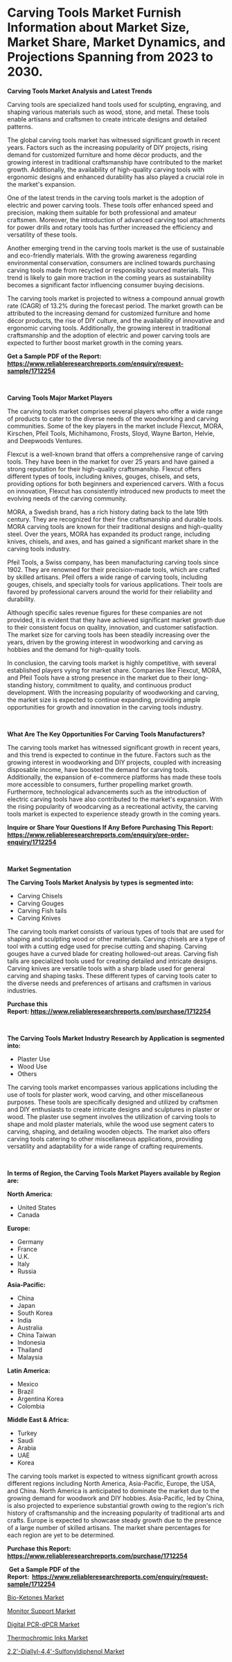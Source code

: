 <p><h1>Carving Tools Market Furnish Information about Market Size, Market Share, Market Dynamics, and Projections Spanning from 2023 to 2030.</h1></p><p><strong>Carving Tools Market Analysis and Latest Trends</strong></p>
<p><p>Carving tools are specialized hand tools used for sculpting, engraving, and shaping various materials such as wood, stone, and metal. These tools enable artisans and craftsmen to create intricate designs and detailed patterns.</p><p>The global carving tools market has witnessed significant growth in recent years. Factors such as the increasing popularity of DIY projects, rising demand for customized furniture and home décor products, and the growing interest in traditional craftsmanship have contributed to the market growth. Additionally, the availability of high-quality carving tools with ergonomic designs and enhanced durability has also played a crucial role in the market's expansion.</p><p>One of the latest trends in the carving tools market is the adoption of electric and power carving tools. These tools offer enhanced speed and precision, making them suitable for both professional and amateur craftsmen. Moreover, the introduction of advanced carving tool attachments for power drills and rotary tools has further increased the efficiency and versatility of these tools.</p><p>Another emerging trend in the carving tools market is the use of sustainable and eco-friendly materials. With the growing awareness regarding environmental conservation, consumers are inclined towards purchasing carving tools made from recycled or responsibly sourced materials. This trend is likely to gain more traction in the coming years as sustainability becomes a significant factor influencing consumer buying decisions.</p><p>The carving tools market is projected to witness a compound annual growth rate (CAGR) of 13.2% during the forecast period. The market growth can be attributed to the increasing demand for customized furniture and home décor products, the rise of DIY culture, and the availability of innovative and ergonomic carving tools. Additionally, the growing interest in traditional craftsmanship and the adoption of electric and power carving tools are expected to further boost market growth in the coming years.</p></p>
<p><strong>Get a Sample PDF of the Report:&nbsp; <a href="https://www.reliableresearchreports.com/enquiry/request-sample/1712254">https://www.reliableresearchreports.com/enquiry/request-sample/1712254</a></strong></p>
<p>&nbsp;</p>
<p><strong>Carving Tools Major Market Players</strong></p>
<p><p>The carving tools market comprises several players who offer a wide range of products to cater to the diverse needs of the woodworking and carving communities. Some of the key players in the market include Flexcut, MORA, Kirschen, Pfeil Tools, Michihamono, Frosts, Sloyd, Wayne Barton, Helvie, and Deepwoods Ventures.</p><p>Flexcut is a well-known brand that offers a comprehensive range of carving tools. They have been in the market for over 25 years and have gained a strong reputation for their high-quality craftsmanship. Flexcut offers different types of tools, including knives, gouges, chisels, and sets, providing options for both beginners and experienced carvers. With a focus on innovation, Flexcut has consistently introduced new products to meet the evolving needs of the carving community.</p><p>MORA, a Swedish brand, has a rich history dating back to the late 19th century. They are recognized for their fine craftsmanship and durable tools. MORA carving tools are known for their traditional designs and high-quality steel. Over the years, MORA has expanded its product range, including knives, chisels, and axes, and has gained a significant market share in the carving tools industry.</p><p>Pfeil Tools, a Swiss company, has been manufacturing carving tools since 1902. They are renowned for their precision-made tools, which are crafted by skilled artisans. Pfeil offers a wide range of carving tools, including gouges, chisels, and specialty tools for various applications. Their tools are favored by professional carvers around the world for their reliability and durability.</p><p>Although specific sales revenue figures for these companies are not provided, it is evident that they have achieved significant market growth due to their consistent focus on quality, innovation, and customer satisfaction. The market size for carving tools has been steadily increasing over the years, driven by the growing interest in woodworking and carving as hobbies and the demand for high-quality tools.</p><p>In conclusion, the carving tools market is highly competitive, with several established players vying for market share. Companies like Flexcut, MORA, and Pfeil Tools have a strong presence in the market due to their long-standing history, commitment to quality, and continuous product development. With the increasing popularity of woodworking and carving, the market size is expected to continue expanding, providing ample opportunities for growth and innovation in the carving tools industry.</p></p>
<p>&nbsp;</p>
<p><strong>What Are The Key Opportunities For Carving Tools Manufacturers?</strong></p>
<p><p>The carving tools market has witnessed significant growth in recent years, and this trend is expected to continue in the future. Factors such as the growing interest in woodworking and DIY projects, coupled with increasing disposable income, have boosted the demand for carving tools. Additionally, the expansion of e-commerce platforms has made these tools more accessible to consumers, further propelling market growth. Furthermore, technological advancements such as the introduction of electric carving tools have also contributed to the market's expansion. With the rising popularity of woodcarving as a recreational activity, the carving tools market is expected to experience steady growth in the coming years.</p></p>
<p><strong>Inquire or Share Your Questions If Any Before Purchasing This Report: <a href="https://www.reliableresearchreports.com/enquiry/pre-order-enquiry/1712254">https://www.reliableresearchreports.com/enquiry/pre-order-enquiry/1712254</a></strong></p>
<p>&nbsp;</p>
<p><strong>Market Segmentation</strong></p>
<p><strong>The Carving Tools Market Analysis by types is segmented into:</strong></p>
<p><ul><li>Carving Chisels</li><li>Carving Gouges</li><li>Carving Fish tails</li><li>Carving Knives</li></ul></p>
<p><p>The carving tools market consists of various types of tools that are used for shaping and sculpting wood or other materials. Carving chisels are a type of tool with a cutting edge used for precise cutting and shaping. Carving gouges have a curved blade for creating hollowed-out areas. Carving fish tails are specialized tools used for creating detailed and intricate designs. Carving knives are versatile tools with a sharp blade used for general carving and shaping tasks. These different types of carving tools cater to the diverse needs and preferences of artisans and craftsmen in various industries.</p></p>
<p><strong>Purchase this Report:&nbsp;<a href="https://www.reliableresearchreports.com/purchase/1712254">https://www.reliableresearchreports.com/purchase/1712254</a></strong></p>
<p>&nbsp;</p>
<p><strong>The Carving Tools Market Industry Research by Application is segmented into:</strong></p>
<p><ul><li>Plaster Use</li><li>Wood Use</li><li>Others</li></ul></p>
<p><p>The carving tools market encompasses various applications including the use of tools for plaster work, wood carving, and other miscellaneous purposes. These tools are specifically designed and utilized by craftsmen and DIY enthusiasts to create intricate designs and sculptures in plaster or wood. The plaster use segment involves the utilization of carving tools to shape and mold plaster materials, while the wood use segment caters to carving, shaping, and detailing wooden objects. The market also offers carving tools catering to other miscellaneous applications, providing versatility and adaptability for a wide range of crafting requirements.</p></p>
<p>&nbsp;</p>
<p><strong>In terms of Region, the Carving Tools Market Players available by Region are:</strong></p>
<p>
    <p> <strong> North America: </strong>
        <ul>
            <li>United States</li>
            <li>Canada</li>
        </ul>
        </p> 
    <p> <strong> Europe: </strong>
        <ul>
            <li>Germany</li>
            <li>France</li>
            <li>U.K.</li>
            <li>Italy</li>
            <li>Russia</li>
        </ul>
        </p> 
    <p> <strong> Asia-Pacific: </strong>
        <ul>
            <li>China</li>
            <li>Japan</li>
            <li>South Korea</li>
            <li>India</li>
            <li>Australia</li>
            <li>China Taiwan</li>
            <li>Indonesia</li>
            <li>Thailand</li>
            <li>Malaysia</li>
        </ul>
        </p> 
    <p> <strong> Latin America: </strong>
        <ul>
            <li>Mexico</li>
            <li>Brazil</li>
            <li>Argentina Korea</li>
            <li>Colombia</li>
        </ul>
        </p> 
    <p> <strong> Middle East & Africa: </strong>
        <ul>
            <li>Turkey</li>
            <li>Saudi</li>
            <li>Arabia</li>
            <li>UAE</li>
            <li>Korea</li>
        </ul>
    </p>
    </p>
<p><p>The carving tools market is expected to witness significant growth across different regions including North America, Asia-Pacific, Europe, the USA, and China. North America is anticipated to dominate the market due to the growing demand for woodwork and DIY hobbies. Asia-Pacific, led by China, is also projected to experience substantial growth owing to the region's rich history of craftsmanship and the increasing popularity of traditional arts and crafts. Europe is expected to showcase steady growth due to the presence of a large number of skilled artisans. The market share percentages for each region are yet to be determined.</p></p>
<p><strong>Purchase this Report: <a href="https://www.reliableresearchreports.com/purchase/1712254">https://www.reliableresearchreports.com/purchase/1712254</a></strong></p>
<p>&nbsp;<strong>Get a Sample PDF of the Report:&nbsp;&nbsp;<a href="https://www.reliableresearchreports.com/enquiry/request-sample/1712254">https://www.reliableresearchreports.com/enquiry/request-sample/1712254</a></strong></p>
<p><strong></strong></p>
<p><p><a href="https://github.com/rahu1503/Market-Research-Report-List-1/blob/main/bio-ketones-market.md">Bio-Ketones Market</a></p><p><a href="https://github.com/gshchiplitsov/Market-Research-Report-List-1/blob/main/monitor-support-market.md">Monitor Support Market</a></p><p><a href="https://medium.com/@smithazim89098/digital-pcr-dpcr-market-analysis-its-cagr-market-segmentation-and-global-industry-overview-dfb7fd5f3715">Digital PCR-dPCR Market</a></p><p><a href="https://medium.com/@helalkhan4512/thermochromic-inks-market-exploring-market-share-market-trends-and-future-growth-799b1c7ea399">Thermochromic Inks Market</a></p><p><a href="https://medium.com/@dowodis7877/2-2-diallyl-4-4-sulfonyldiphenol-market-trends-forecast-and-competitive-analysis-to-2030-d226a9cc1f35">2,2'-Diallyl-4,4'-Sulfonyldiphenol Market</a></p></p>